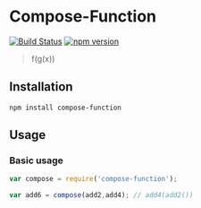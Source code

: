 Compose-Function
================

[![Build Status](https://travis-ci.org/stoeffel/compose-function.svg)](https://travis-ci.org/stoeffel/compose-function) [![npm version](https://badge.fury.io/js/compose-function.svg)](http://badge.fury.io/js/compose-function)
> f(g(x))

Installation
------------

`npm install compose-function`

Usage
-----

### Basic usage

```js
var compose = require('compose-function');

var add6 = compose(add2,add4); // add4(add2())
```
